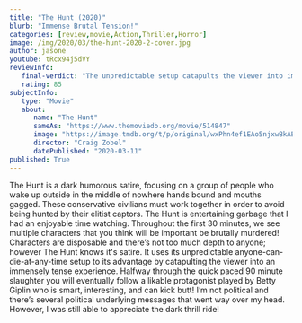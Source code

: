 ```yaml
---
title: "The Hunt (2020)"
blurb: "Immense Brutal Tension!"
categories: [review,movie,Action,Thriller,Horror]
image: /img/2020/03/the-hunt-2020-2-cover.jpg
author: jasone
youtube: tRcx94j5dVY
reviewInfo:
   final-verdict: "The unpredictable setup catapults the viewer into immense tension that eventually allows Betty Gilpin to engrossingly conclude the brutality of multiple disposable characters."
   rating: 85
subjectInfo:
   type: "Movie"
   about:
      name: "The Hunt"
      sameAs: "https://www.themoviedb.org/movie/514847"
      image: "https://image.tmdb.org/t/p/original/wxPhn4ef1EAo5njxwBkAEVrlJJG.jpg"
      director: "Craig Zobel"
      datePublished: "2020-03-11"
published: True
---
```


The Hunt is a dark humorous satire, focusing on a group of people who wake up outside in the middle of nowhere hands bound and mouths gagged. These conservative civilians must work together in order to avoid being hunted by their elitist captors. The Hunt is entertaining garbage that I had an enjoyable time watching. Throughout the first 30 minutes, we see multiple characters that you think will be important be brutally murdered! Characters are disposable and there’s not too much depth to anyone; however The Hunt knows it's satire. It uses its unpredictable anyone-can-die-at-any-time setup to its advantage by catapulting the viewer into an immensely tense experience. Halfway through the quick paced 90 minute slaughter you will eventually follow a likable protagonist played by Betty Giplin who is smart, interesting, and can kick butt! I’m not political and there’s several political underlying messages that went way over my head. However, I was still able to appreciate the dark thrill ride!